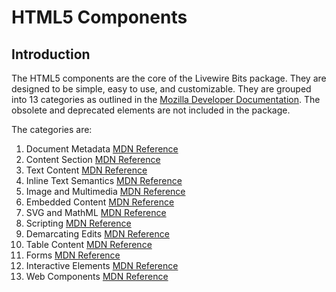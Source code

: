 # HTML5 Components

## Introduction
The HTML5 components are the core of the Livewire Bits package. They are designed to be simple, easy to use, and customizable.
They are grouped into 13 categories as outlined in the [Mozilla Developer Documentation](https://developer.mozilla.org/en-US/docs/Web/HTML/Element).
The obsolete and deprecated elements are not included in the package.

The categories are:
1. Document Metadata [MDN Reference](https://developer.mozilla.org/en-US/docs/Web/HTML/Element#document_metadata)
2. Content Section [MDN Reference](https://developer.mozilla.org/en-US/docs/Web/HTML/Element#content_sectioning)
3. Text Content [MDN Reference](https://developer.mozilla.org/en-US/docs/Web/HTML/Element#text_content)
4. Inline Text Semantics [MDN Reference](https://developer.mozilla.org/en-US/docs/Web/HTML/Element#inline_text_semantics)
5. Image and Multimedia [MDN Reference](https://developer.mozilla.org/en-US/docs/Web/HTML/Element#image_and_multimedia)
6. Embedded Content [MDN Reference](https://developer.mozilla.org/en-US/docs/Web/HTML/Element#embedded_content)
7. SVG and MathML [MDN Reference](https://developer.mozilla.org/en-US/docs/Web/HTML/Element#svg_and_mathml)
8. Scripting [MDN Reference](https://developer.mozilla.org/en-US/docs/Web/HTML/Element#scripting)
9. Demarcating Edits [MDN Reference](https://developer.mozilla.org/en-US/docs/Web/HTML/Element#demarcating_edits)
10. Table Content [MDN Reference](https://developer.mozilla.org/en-US/docs/Web/HTML/Element#table_content)
11. Forms [MDN Reference](https://developer.mozilla.org/en-US/docs/Web/HTML/Element#forms)
12. Interactive Elements [MDN Reference](https://developer.mozilla.org/en-US/docs/Web/HTML/Element#interactive_elements)
13. Web Components [MDN Reference](https://developer.mozilla.org/en-US/docs/Web/HTML/Element#web_components)

